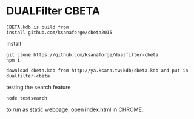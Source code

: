 DUALFilter CBETA
====

    CBETA.kdb is build from 
    install github.com/ksanaforge/cbeta2015

install

    git clone https://github.com/ksanaforge/dualfilter-cbeta
    npm i
    
    download cbeta.kdb from http://ya.ksana.tw/kdb/cbeta.kdb and put in dualfilter-cbeta
    
testing the search feature

    node testsearch
    
to run as static webpage,  open index.html in CHROME.
